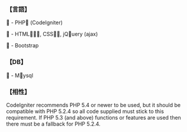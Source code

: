 ### 【言語】

􏰀 - PHP􏰀 (CodeIgniter)

􏰀 - HTML􏰉􏰄􏰃, CSS􏰁􏰁, jQ􏰂uery (ajax)

􏰀 - Bootstrap

### 【DB】
􏰀 - M􏰄ysql

### 【相性】

CodeIgniter recommends PHP 5.4 or newer to be used, but it should be
compatible with PHP 5.2.4 so all code supplied must stick to this
requirement. If PHP 5.3 (and above) functions or features are used then
there must be a fallback for PHP 5.2.4.